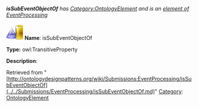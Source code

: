 ___isSubEventObjectOf__ has [Category:OntologyElement](../../Category/OntologyElement.md "Category:OntologyElement") and is an [element of](../../Property/ElementOf.md "Property:ElementOf") [EventProcessing](../../Submissions/EventProcessing.md "Submissions:EventProcessing")_


  




[![ObjectProperty](../../images/thumb/c/c3/ObjectProperty.gif/45px-ObjectProperty.gif)](../../Image/ObjectProperty.gif.md "ObjectProperty")
__Name__: isSubEventObjectOf 


__Type:__ owl:TransitiveProperty 


__Description__: 





Retrieved from "[http://ontologydesignpatterns.org/wiki/Submissions:EventProcessing/isSubEventObjectOf](../../Submissions/EventProcessing/isSubEventObjectOf.md)"
 [Category](http://ontologydesignpatterns.org/wiki/Special:Categories "Special:Categories"): [OntologyElement](../../Category/OntologyElement.md "Category:OntologyElement")